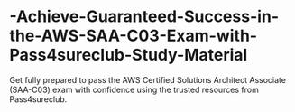 # -Achieve-Guaranteed-Success-in-the-AWS-SAA-C03-Exam-with-Pass4sureclub-Study-Material
  Get fully prepared to pass the AWS Certified Solutions Architect Associate (SAA-C03) exam with confidence using the trusted resources from Pass4sureclub.
